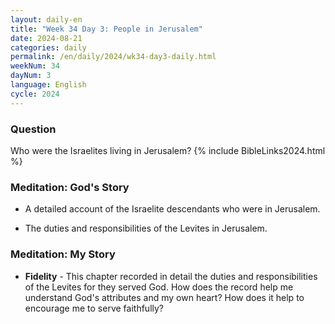 ```yaml
---
layout: daily-en
title: "Week 34 Day 3: People in Jerusalem"
date: 2024-08-21
categories: daily
permalink: /en/daily/2024/wk34-day3-daily.html
weekNum: 34
dayNum: 3
language: English
cycle: 2024
---
```


### Question     
Who were the Israelites living in Jerusalem?
{% include BibleLinks2024.html %} 

### Meditation: God's Story   
+ A detailed account of the Israelite descendants who were in Jerusalem. 

+ The duties and responsibilities of the Levites in Jerusalem. 

### Meditation: My Story   
+ **Fidelity** - This chapter recorded in detail the duties and responsibilities of the Levites for they served God. How does the record help me understand God's attributes and my own heart? How does it help to encourage me to serve faithfully? 
